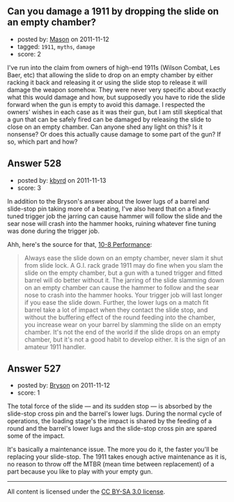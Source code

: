 ## Can you damage a 1911 by dropping the slide on an empty chamber?

- posted by: [Mason](https://stackexchange.com/users/-1/19-mason) on 2011-11-12
- tagged: `1911`, `myths`, `damage`
- score: 2

<p>I've run into the claim from owners of high-end 1911s (Wilson Combat, Les Baer, etc) that allowing the slide to drop on an empty chamber by either racking it back and releasing it or using the slide stop to release it will damage the weapon somehow. They were never very specific about exactly what this would damage and how, but supposedly you have to ride the slide forward when the gun is empty to avoid this damage. I respected the owners' wishes in each case as it was their gun, but I am still skeptical that a gun that can be safely fired can be damaged by releasing the slide to close on an empty chamber. Can anyone shed any light on this? Is it nonsense? Or does this actually cause damage to some part of the gun? If so, which part and how?</p>



## Answer 528

- posted by: [kbyrd](https://stackexchange.com/users/-1/37-kbyrd) on 2011-11-13
- score: 3

<p>In addition to the Bryson's answer about the lower lugs of a barrel and slide-stop pin taking more of a beating, I've also heard that on a finely-tuned trigger job the jarring can cause hammer will follow the slide and the sear nose will crash into the hammer hooks, ruining whatever fine tuning was done during the trigger job.</p>

<p>Ahh, here's the source for that, <a href="http://www.10-8performance.com/pages/1911-User%27s-Guide.html" rel="nofollow">10-8 Performance</a>:</p>

<blockquote>
  <p>Always ease the slide down on an empty chamber, never slam it shut from slide lock. A G.I. rack grade 1911 may do fine when you slam the slide on the empty chamber, but a gun with a tuned trigger and fitted barrel will do better without it. The jarring of the slide slamming down on an empty chamber can cause the hammer to follow and the sear nose to crash into the hammer hooks. Your trigger job will last longer if you ease the slide down. Further, the lower lugs on a match fit barrel take a lot of impact when they contact the slide stop, and without the buffering effect of the round feeding into the chamber, you increase wear on your barrel by slamming the slide on an empty chamber. It's not the end of the world if the slide drops on an empty chamber, but it's not a good habit to develop either. It is the sign of an amateur 1911 handler.</p>
</blockquote>



## Answer 527

- posted by: [Bryson](https://stackexchange.com/users/-1/32-bryson) on 2011-11-12
- score: 1

<p>The total force of the slide — and its sudden stop — is absorbed by the slide-stop cross pin and the barrel's lower lugs. During the normal cycle of operations, the loading stage's the impact is shared by the feeding of a round and the barrel's lower lugs and the slide-stop cross pin are spared some of the impact.</p>

<p>It's basically a maintenance issue. The more you do it, the faster you'll be replacing your slide-stop. The 1911 takes enough active maintenance as it is, no reason to throw off the MTBR (mean time between replacement) of a part because you like to play with your empty gun. </p>




---

All content is licensed under the [CC BY-SA 3.0 license](https://creativecommons.org/licenses/by-sa/3.0/).
